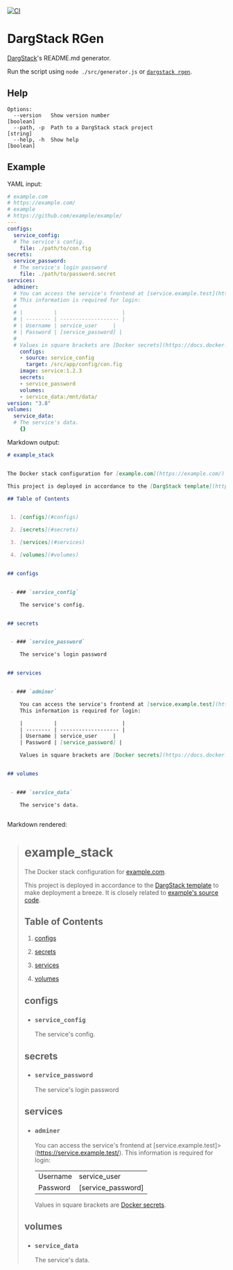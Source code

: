 [![CI](https://github.com/dargmuesli/dargstack_rgen/actions/workflows/ci.yml/badge.svg)](https://github.com/dargmuesli/dargstack_rgen/actions/workflows/ci.yml)

# DargStack RGen

[DargStack](https://github.com/dargmuesli/dargstack)'s README.md generator.

Run the script using `node ./src/generator.js` or [`dargstack rgen`](https://github.com/dargmuesli/dargstack).

## Help

```
Options:
  --version   Show version number                                      [boolean]
  --path, -p  Path to a DargStack stack project                         [string]
  --help, -h  Show help                                                [boolean]
```

## Example

YAML input:

```yaml
# example.com
# https://example.com/
# example
# https://github.com/example/example/
---
configs:
  service_config:
  # The service's config.
    file: ./path/to/con.fig
secrets:
  service_password:
  # The service's login password
    file: ./path/to/password.secret
services:
  adminer:
  # You can access the service's frontend at [service.example.test](https://service.example.test/).
  # This information is required for login:
  #
  # |          |                     |
  # | -------- | ------------------- |
  # | Username | service_user     |
  # | Password | [service_password] |
  #
  # Values in square brackets are [Docker secrets](https://docs.docker.com/engine/swarm/secrets/).
    configs:
    - source: service_config
      target: /src/app/config/con.fig
    image: service:1.2.3
    secrets:
    - service_password
    volumes:
    - service_data:/mnt/data/
version: "3.8"
volumes:
  service_data:
  # The service's data.
    {}
```

Markdown output:

```markdown
# example_stack


The Docker stack configuration for [example.com](https://example.com/).

This project is deployed in accordance to the [DargStack template](https://github.com/dargmuesli/dargstack_template/) to make deployment a breeze. It is closely related to [example's source code](https://github.com/example/example/).

## Table of Contents


 1. [configs](#configs)

 2. [secrets](#secrets)

 3. [services](#services)

 4. [volumes](#volumes)


## configs


 - ### `service_config`

    The service's config.


## secrets


 - ### `service_password`

    The service's login password


## services


 - ### `adminer`

    You can access the service's frontend at [service.example.test](https://service.example.test/).
    This information is required for login:

    |          |                     |
    | -------- | ------------------- |
    | Username | service_user     |
    | Password | [service_password] |

    Values in square brackets are [Docker secrets](https://docs.docker.com/engine/swarm/secrets/).


## volumes


 - ### `service_data`

    The service's data.



```

Markdown rendered:

> # example_stack
> The Docker stack configuration for [example.com](https://example.com/).
>
>This project is deployed in accordance to the [DargStack template](https://github.com/dargmuesli/dargstack_template/) to make deployment a breeze. It is closely related to [example's source code](https://github.com/example/example/).
>
>## Table of Contents
>
>
>1. [configs](#configs)
>
>2. [secrets](#secrets)
>
>3. [services](#services)
>
>4. [volumes](#volumes)
>
>
>## configs
>
>
>- ### `service_config`
>
>    The service's config.
>
>
>## secrets
>
>
>- ### `service_password`
>
>    The service's login password
>
>
>## services
>
>
>- ### `adminer`
>
>    You can access the service's frontend at [service.example.test]>(https://service.example.test/).
>    This information is required for login:
>
>    |          |                     |
>    | -------- | ------------------- |
>    | Username | service_user     |
>    | Password | [service_password] |
>
>    Values in square brackets are [Docker secrets](https://docs.docker.>com/engine/swarm/secrets/).
>
>
>## volumes
>
>
>- ### `service_data`
>
>    The service's data.
>
>
